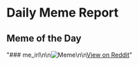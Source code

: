 # Daily Meme Report

## Meme of the Day
"### me_irl\n\n![Meme](https://i.redd.it/bfam7xxyjv9e1.png)\n\n[View on Reddit](https://redd.it/1hp9ej8)"
